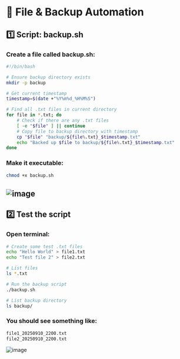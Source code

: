 # 🧠 File & Backup Automation
## 1️⃣ Script: backup.sh
### Create a file called backup.sh:
```bash
#!/bin/bash

# Ensure backup directory exists
mkdir -p backup

# Get current timestamp
timestamp=$(date +"%Y%m%d_%H%M%S")

# Find all .txt files in current directory
for file in *.txt; do
    # Check if there are any .txt files
    [ -e "$file" ] || continue
    # Copy file to backup directory with timestamp
    cp "$file" "backup/${file%.txt}_$timestamp.txt"
    echo "Backed up $file to backup/${file%.txt}_$timestamp.txt"
done
```
### Make it executable:
```bash
chmod +x backup.sh
```
![image](./images/backup.png)
---
## 2️⃣ Test the script
### Open terminal:
```bash
# Create some test .txt files
echo "Hello World" > file1.txt
echo "Test file 2" > file2.txt

# List files
ls *.txt

# Run the backup script
./backup.sh

# List backup directory
ls backup/
```
### You should see something like:
```bash
file1_20250910_2200.txt
file2_20250910_2200.txt
```
![image](./images/asap.png)
